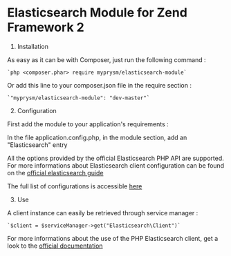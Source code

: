 Elasticsearch Module for Zend Framework 2
=========================================

1. Installation

As easy as it can be with Composer, just run the following command :

    `php <composer.phar> require myprysm/elasticsearch-module`

Or add this line to your composer.json file in the require section :

    `"myprysm/elasticsearch-module": "dev-master"`



2. Configuration

First add the module to your application's requirements :

In the file application.config.php, in the module section, add an "Elasticsearch" entry

All the options provided by the official Elasticsearch PHP API are supported. For more informations about
Elasticsearch client configuration can be found on the [official elasticsearch guide](http://www.elasticsearch.org/guide/en/elasticsearch/client/php-api/current/_configuration.html)

The full list of configurations is accessible [here](http://www.elasticsearch.org/guide/en/elasticsearch/client/php-api/current/_configuration.html#_full_list_of_configurations)


3. Use

A client instance can easily be retrieved through service manager :

    `$client = $serviceManager->get("Elasticsearch\Client")`

For more informations about the use of the PHP Elasticsearch client, get a look to the [official documentation](http://www.elasticsearch.org/guide/en/elasticsearch/client/php-api/current/index.html)





